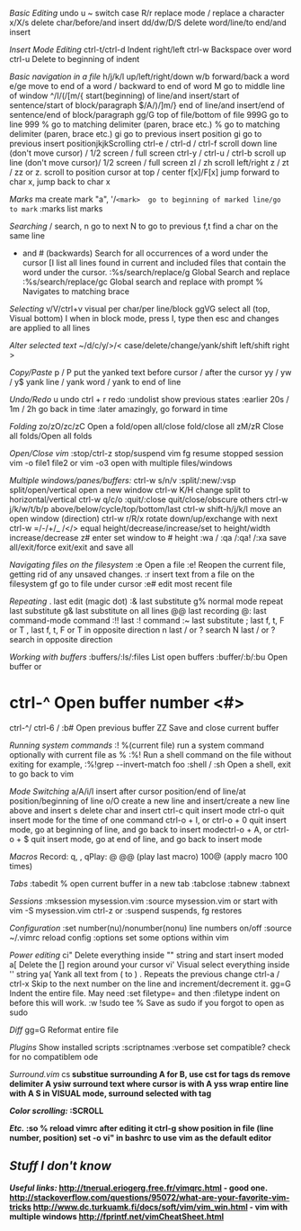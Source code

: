 *Basic Editing*
undo           u
~              switch case
R/r            replace mode / replace a character
x/X/s          delete char/before/and insert
dd/dw/D/S      delete word/line/to end/and insert

*Insert Mode Editing*
ctrl-t/ctrl-d  Indent right/left
ctrl-w         Backspace over word
ctrl-u         Delete to beginning of indent

*Basic navigation in a file*
h/j/k/l          up/left/right/down
w/b              forward/back a word
e/ge             move to end of a word / backward to end of word
M                go to middle line of window
^/I/(/[m/{       start(beginning) of line/and insert/start of sentence/start of block/paragraph
$/A/)/]m/}       end of line/and insert/end of sentence/end of block/paragraph
gg/G             top of file/bottom of file
999G             go to line 999
%                go to matching delimiter (paren, brace etc.)
%                go to matching delimiter (paren, brace etc.)
gi               go to previous insert position
gi               go to previous insert positionjkjkScrolling
ctrl-e / ctrl-d / ctrl-f    scroll down line (don't move cursor) / 1/2 screen / full screen
ctrl-y / ctrl-u / ctrl-b    scroll up line (don't move cursor)/ 1/2 screen / full screen
zl / zh                     scroll left/right
z<CR> / zt  / zz or z.      scroll to position cursor at top / center
f[x]/F[x]                   jump forward to char x, jump back to char x

*Marks*
ma               create mark "a", '/` <mark>  go to beginning of marked line/go to mark `
:marks           list marks

*Searching*
/                       search, n go to next N to go to previous
f,t                     find a char on the same line
* and # (backwards)     Search for all occurrences of a word under the cursor
[I                      list all lines found in current and included files that contain the word under the cursor.
:%s/search/replace/g    Global Search and replace
:%s/search/replace/gc   Global search and replace with prompt
%                       Navigates to matching brace

*Selecting*
v/V/ctrl+v          visual per char/per line/block
ggVG                select all (top, Visual bottom)
I                   when in block mode, press I, type then esc and changes are applied to all lines

*Alter selected text*
~/d/c/y/>/<         case/delete/change/yank/shift left/shift right      >

*Copy/Paste*
p / P             put the yanked text before cursor / after the cursor
yy / yw / y$      yank line / yank word / yank to end of line


*Undo/Redo*
u                                       undo
ctrl + r                                redo
:undolist                               show previous states
:earlier 20s / 1m / 2h                  go back in time
:later                                  amazingly, go forward in time

*Folding*
zo/zO/zc/zC                         Open a fold/open all/close fold/close all
zM/zR                               Close all folds/Open all folds

*Open/Close vim*
:stop/ctrl-z                         stop/suspend vim
fg                                   resume stopped session
vim -o file1 file2 or vim -o3        open with multiple files/windows

*Multiple windows/panes/buffers:*
ctrl-w s/n/v     :split/:new/:vsp      split/open/vertical open a new window
ctrl-w K/H                             change split to horizontal/vertical
ctrl-w q/c/o   :quit/:close            quit/close/obscure others
ctrl-w j/k/w/t/b/p                     above/below/cycle/top/bottom/last
ctrl-w shift-h/j/k/l                   move an open window  (direction)
ctrl-w r/R/x                           rotate down/up/exchange with next
ctrl-w =/-/+/\_ /</>                    equal height/decrease/increase/set to height/width increase/decrease
z# enter                               set window to # height
:wa / :qa /:qa! /:xa                   save all/exit/force exit/exit and save all

*Navigating files on the filesystem*
:e <filename>          Open a file
:e!                    Reopen the current file, getting rid of any unsaved changes.
:r <filename>          insert text from a file on the filesystem
gf                     go to file under cursor
:e#                    edit most recent file

*Repeating*
.      last edit (magic dot)
:&     last substitute
g%     normal mode repeat last substitute
g&     last substitute on all lines
@@     last recording
@:     last command-mode command
:!!    last :! command
:~     last substitute
;      last f, t, F or T
,      last f, t, F or T in opposite direction
n      last / or ? search
N      last / or ? search in opposite direction

*Working with buffers*
:buffers/:ls/:files          List open buffers
:buffer/:b/:bu <name>        Open buffer <name> or <number>
# ctrl-^                     Open buffer number <#>
ctrl-^/ ctrl-6 / :b#         Open previous buffer
ZZ                           Save and close current buffer


*Running system commands*
:! <command> %(current file)     run a system command optionally with current file as %
:%!<command>                     Run a shell command on the file without exiting for example, :%!grep --invert-match foo
:shell / :sh                     Open a shell, exit to go back to vim


*Mode Switching*
a/A/i/I       insert after cursor position/end of line/at position/beginning of line
o/O           create a new line and insert/create a new line above and insert
s             delete char and insert
ctrl-c        quit insert mode
ctrl-o        quit insert mode for the time of one command
ctrl-o + I, or ctrl-o + 0    quit insert mode, go at beginning of line, and go back to insert modectrl-o + A, or ctrl-o + $    quit insert mode, go at end of line, and go back to insert mode

*Macros*
Record: q<some key>, <edit one line and move to the next>, qPlay: @<some key>
@@ (play last macro)
100@<some key> (apply macro 100 times)

*Tabs*
:tabedit %    open current buffer in a new tab
:tabclose
:tabnew
:tabnext

*Sessions*
:mksession mysession.vim
:source mysession.vim or start with vim -S mysession.vim
ctrl-z or :suspend suspends, fg restores

*Configuration*
:set number(nu)/nonumber(nonu)                   line numbers on/off
:source ~/.vimrc                                 reload config
:options                                         set some options within vim

*Power editing*
ci"               Delete everything inside "" string and start insert moded
a[                Delete the [] region around your cursor
vi'               Visual select everything inside '' string
ya(               Yank all text from ( to )
.                 Repeats the previous change
ctrl-a / ctrl-x   Skip to the next number on the line and increment/decrement it.
gg=G              Indent the entire file. May need :set filetype=<whatever> and then :filetype indent on before this will work.
:w !sudo tee %    Save as sudo if you forgot to open as sudo

*Diff*
gg=G             Reformat entire file

*Plugins*
Show installed scripts    :scriptnames
:verbose set compatible?  check for no compatiblem ode

*Surround.vim*
cs<A><B>          substitue surrounding A for B, use cst for tags
ds<A>             remove delimiter A
ysiw<A>           surround text where cursor is with A
yss<A>            wrap entire line with A
S<tag>            in VISUAL mode, surround selected with tag

*Color scrolling:*
:SCROLL

*Etc.*
:so %              reload vimrc after editing it
ctrl-g             show position in file (line number, position)
set -o vi"         in bashrc to use vim as the default editor

*Stuff I don't know*
--


*Useful links:*
http://tnerual.eriogerg.free.fr/vimqrc.html - good one.
http://stackoverflow.com/questions/95072/what-are-your-favorite-vim-tricks
http://www.dc.turkuamk.fi/docs/soft/vim/vim_win.html - vim with multiple windows
http://fprintf.net/vimCheatSheet.html


